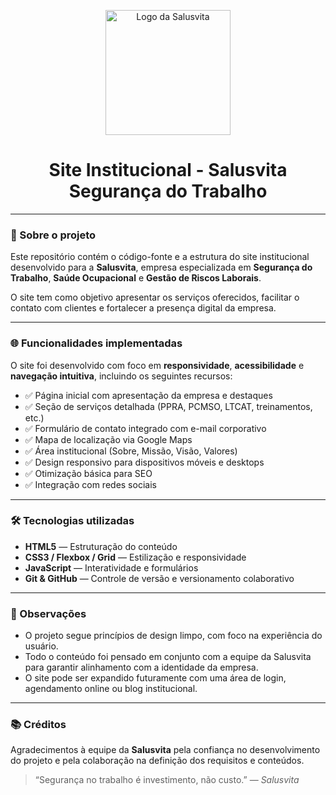 <p align="center">
  <img src="assets/images/logo.png" alt="Logo da Salusvita" width="200"/>
</p>

<h1 align="center">Site Institucional - Salusvita Segurança do Trabalho</h1>

---

### 🏢 Sobre o projeto

Este repositório contém o código-fonte e a estrutura do site institucional desenvolvido para a **Salusvita**, empresa especializada em **Segurança do Trabalho**, **Saúde Ocupacional** e **Gestão de Riscos Laborais**.

O site tem como objetivo apresentar os serviços oferecidos, facilitar o contato com clientes e fortalecer a presença digital da empresa.

---

### 🌐 Funcionalidades implementadas

O site foi desenvolvido com foco em **responsividade**, **acessibilidade** e **navegação intuitiva**, incluindo os seguintes recursos:

- ✅ Página inicial com apresentação da empresa e destaques
- ✅ Seção de serviços detalhada (PPRA, PCMSO, LTCAT, treinamentos, etc.)
- ✅ Formulário de contato integrado com e-mail corporativo
- ✅ Mapa de localização via Google Maps
- ✅ Área institucional (Sobre, Missão, Visão, Valores)
- ✅ Design responsivo para dispositivos móveis e desktops
- ✅ Otimização básica para SEO
- ✅ Integração com redes sociais

---

### 🛠️ Tecnologias utilizadas

- **HTML5** — Estruturação do conteúdo
- **CSS3 / Flexbox / Grid** — Estilização e responsividade
- **JavaScript** — Interatividade e formulários
- **Git & GitHub** — Controle de versão e versionamento colaborativo

---

### 📌 Observações

- O projeto segue princípios de design limpo, com foco na experiência do usuário.
- Todo o conteúdo foi pensado em conjunto com a equipe da Salusvita para garantir alinhamento com a identidade da empresa.
- O site pode ser expandido futuramente com uma área de login, agendamento online ou blog institucional.

---

### 📚 Créditos

Agradecimentos à equipe da **Salusvita** pela confiança no desenvolvimento do projeto e pela colaboração na definição dos requisitos e conteúdos.

> “Segurança no trabalho é investimento, não custo.” — *Salusvita*
